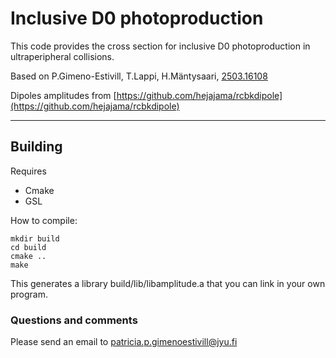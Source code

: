 # Inclusive D0 photoproduction


This code provides the cross section for inclusive D0 photoproduction in ultraperipheral collisions. 

Based on P.Gimeno-Estivill, T.Lappi, H.Mäntysaari, [2503.16108](https://arxiv.org/abs/2503.16108) 

Dipoles amplitudes from [https://github.com/hejajama/rcbkdipole](https://github.com/hejajama/rcbkdipole) 
***

## Building
Requires
- Cmake
- GSL

How to compile:
```
mkdir build
cd build
cmake ..
make
```
This generates a library build/lib/libamplitude.a that you can link in your own program.

### Questions and comments
Please send an email to patricia.p.gimenoestivill@jyu.fi
